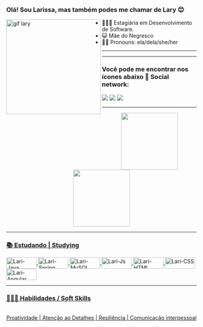 ### Olá! Sou Larissa, mas também podes me chamar de Lary 😊
<img src="https://cdn.discordapp.com/attachments/932430072747532388/940328513200877638/output_eG7gNd.gif" align="left" alt="gif lary" width="250"/>

- 👩🏽‍💻 Estagiária em Desenvolvimento de Software.
- 😺 Mãe do Negresco 
- 👩🏽 Pronouns: ela/dela/she/her
<hr>
<hr>
<p>
<h3> Você pode me encontrar nos ícones abaixo 📍 Social network: </h3>
</p>
 <a  href="https://www.instagram.com/larissagomes_dev/" target="_blank"><img src="https://img.shields.io/badge/-Instagram-%23E4405F?style=for-the-badge&logo=instagram&logoColor=white" target="_blank"></a> 
 <a href = "mailto:lah.rio123@gmail.com"><img src="https://img.shields.io/badge/-Gmail-%23333?style=for-the-badge&logo=gmail&logoColor=white" target="_blank"></a>
  <a href="https://www.linkedin.com/in/larissa-oliveira-a86116ba/" target="_blank"><img src="https://img.shields.io/badge/-LinkedIn-%230077B5?style=for-the-badge&logo=linkedin&logoColor=white" target="_blank"></a> 
</p>
<hr>

 <div align="center">
  <a href="https://github.com/larissa-oliv">
  <img height="150em" src="https://github-readme-stats.vercel.app/api?username=larissa-oliv&show_icons=true&theme=midnight-purple&include_all_commits=true&count_private=true"/>
  <img height="150em" src="https://github-readme-stats.vercel.app/api/top-langs/?username=larissa-oliv&layout=compact&langs_count=7&theme=midnight-purple"/>
</div>
 
<hr>
<h3>📚 Estudando | Studying </h3>
<img align="center" alt="Lari-Java" height="30" width="80" src="https://img.shields.io/badge/Java-ED8B00?style=for-the-badge&logo=java&logoColor=white">
<img align="center" alt="Lari-Spring" height="30" width="80" src="https://img.shields.io/badge/Spring-6DB33F?style=for-the-badge&logo=spring&logoColor=white">
<img align="center" alt="Lari-MySQL" height="30" width="80" src="https://img.shields.io/badge/MySQL-00000F?style=for-the-badge&logo=mysql&logoColor=white">
<img align="center" alt="Lari-Js" height="30" width="80" src="https://img.shields.io/badge/JavaScript-F7DF1E?style=for-the-badge&logo=javascript&logoColor=black">
<img align="center" alt="Lari-HTML" height="30" width="80" src="https://img.shields.io/badge/HTML5-E34F26?style=for-the-badge&logo=html5&logoColor=white">
<img align="center" alt="Lari-CSS" height="30" width="80" src="https://img.shields.io/badge/CSS3-1572B6?style=for-the-badge&logo=css3&logoColor=white">     
<img align="center" alt="Lari-Angular" height="30" width="80" src="https://img.shields.io/badge/Angular-DD0031?style=for-the-badge&logo=angular&logoColor=white">

 <hr>
<p>
<h3>👩🏼‍💻 Habilidades / Soft Skills </h3><br>
Proatividade | Atenção ao Detalhes | Resiliência | Comunicação interpessoal
